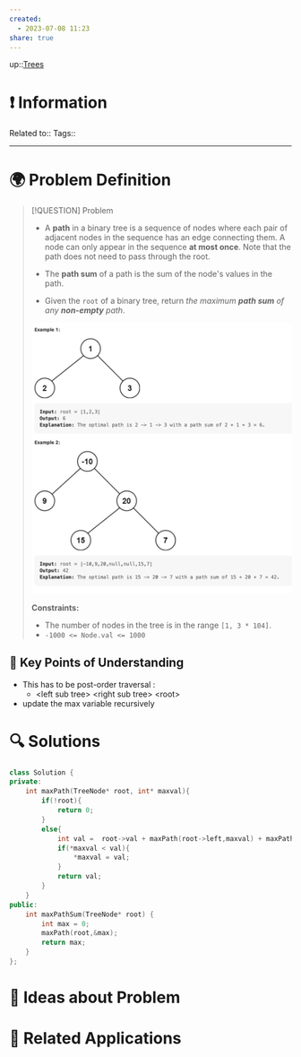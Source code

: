 ```yaml
---
created:
  - 2023-07-08 11:23
share: true
---
```


up::[Trees](NeetCode%20Index.md#^27a48d)

# ❗ Information
Related to:: 
Tags:: 

___
# 🌍 Problem Definition

> [!QUESTION] Problem
> - A **path** in a binary tree is a sequence of nodes where each pair of adjacent nodes in the sequence has an edge connecting them. A node can only appear in the sequence **at most once**. Note that the path does not need to pass through the root.
> 
> - The **path sum** of a path is the sum of the node's values in the path.
> 
> - Given the `root` of a binary tree, return _the maximum **path sum** of any **non-empty** path_.
> 
> ![500](./40-referenceVAULTS/Resource%20Library/Images/Pasted%20image%2020230708112655.png)
> 
> **Constraints:**
> 
> - The number of nodes in the tree is in the range `[1, 3 * 104]`.
> - `-1000 <= Node.val <= 1000`

## 🔑 **Key Points of Understanding**
- This has to be post-order traversal : 
	- \<left sub tree\> \<right sub tree\> \<root\>
- update the max variable recursively
# 🔍 Solutions
```C++
class Solution {  
private:  
    int maxPath(TreeNode* root, int* maxval){  
        if(!root){  
            return 0;  
        }  
        else{  
            int val =  root->val + maxPath(root->left,maxval) + maxPath(root->right,maxval);  
            if(*maxval < val){  
                *maxval = val;  
            }  
            return val;  
        }  
    }  
public:  
    int maxPathSum(TreeNode* root) {  
        int max = 0;  
        maxPath(root,&max);  
        return max;  
    }  
};
```
# 🧠 Ideas about Problem

# 🔗 Related Applications


